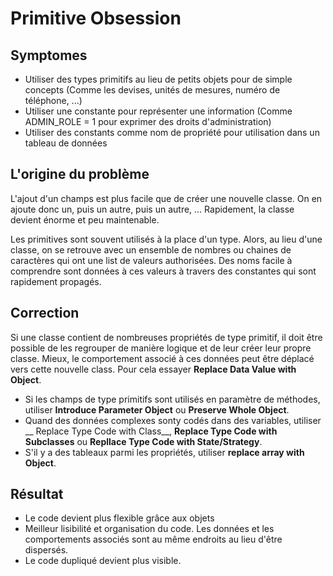 # Primitive Obsession

## Symptomes

- Utiliser des types primitifs au lieu de petits objets pour de simple concepts (Comme les devises, unités de mesures, numéro de téléphone, ...)
- Utiliser une constante pour représenter une information (Comme ADMIN_ROLE = 1 pour exprimer des droits d'administration)
- Utiliser des constants comme nom de propriété pour utilisation dans un tableau de données

## L'origine du problème

L'ajout d'un champs est plus facile que de créer une nouvelle classe. On en ajoute donc un, puis un autre, puis un autre, ...
Rapidement, la classe devient énorme et peu maintenable.

Les primitives sont souvent utilisés à la place d'un type. Alors, au lieu d'une classe, on se retrouve avec un ensemble de nombres ou chaines de caractères qui ont une list de valeurs authorisées.
Des noms facile à comprendre sont données à ces valeurs à travers des constantes qui sont rapidement propagés.

## Correction

Si une classe contient de nombreuses propriétés de type primitif, il doit être possible de les regrouper de manière logique et de leur créer leur propre classe. Mieux, le comportement associé à ces données peut être déplacé vers cette nouvelle class. Pour cela essayer __Replace Data Value with Object__.

- Si les champs de type primitifs sont utilisés en paramètre de méthodes, utiliser __Introduce Parameter Object__ ou __Preserve Whole Object__.
- Quand des données complexes sonty codés dans des variables, utiliser __ Replace Type Code with Class__, __Replace Type Code with Subclasses__ ou __Repllace Type Code with State/Strategy__.
- S'il y a des tableaux parmi les propriétés, utiliser __replace array with Object__.

## Résultat

- Le code devient plus flexible grâce aux objets
- Meilleur lisibilité et organisation du code. Les données et les comportements associés sont au même endroits au lieu d'être dispersés.
- Le code dupliqué devient plus visible.
